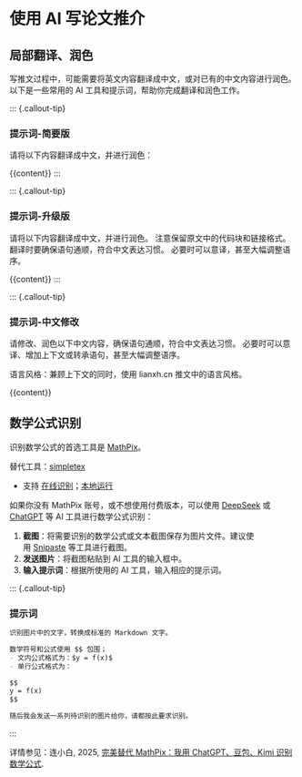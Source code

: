 # 使用 AI 写论文推介


## 局部翻译、润色

写推文过程中，可能需要将英文内容翻译成中文，或对已有的中文内容进行润色。以下是一些常用的 AI 工具和提示词，帮助你完成翻译和润色工作。

::: {.callout-tip}
### 提示词-简要版

请将以下内容翻译成中文，并进行润色：

{{content}}
:::

::: {.callout-tip}
### 提示词-升级版

请将以下内容翻译成中文，并进行润色。
注意保留原文中的代码块和链接格式。
翻译时要确保语句通顺，符合中文表达习惯。
必要时可以意译，甚至大幅调整语序。

{{content}}
:::

::: {.callout-tip}
### 提示词-中文修改

请修改、润色以下中文内容，确保语句通顺，符合中文表达习惯。
必要时可以意译、增加上下文或转承语句，甚至大幅调整语序。

语言风格：兼顾上下文的同时，使用 lianxh.cn 推文中的语言风格。

{{content}}


## 数学公式识别

识别数学公式的首选工具是 [MathPix](https://mathpix.com/)。

替代工具：[simpletex](https://simpletex.cn)
  - 支持 [在线识别](https://simpletex.cn/ai/latex_ocr)；[本地运行](https://simpletex.cn/download)

如果你没有 MathPix 账号，或不想使用付费版本，可以使用 [DeepSeek](https://deepseek.com/) 或 [ChatGPT](https://chat.openai.com/) 等 AI 工具进行数学公式识别：

1.  **截图**：将需要识别的数学公式或文本截图保存为图片文件。建议使用 [Snipaste](https://www.lianxh.cn/details/1111.html) 等工具进行截图。
2.  **发送图片**：将截图粘贴到 AI 工具的输入框中。
3.  **输入提示词**：根据所使用的 AI 工具，输入相应的提示词。

::: {.callout-tip}
### 提示词
```md
识别图片中的文字，转换成标准的 Markdown 文字。

数学符号和公式使用 $$ 包围；
- 文内公式格式为：$y = f(x)$
- 单行公式格式为：

$$
y = f(x)
$$

随后我会发送一系列待识别的图片给你，请都按此要求识别。
```
:::

详情参见：连小白, 2025, [完美替代 MathPix：我用 ChatGPT、豆包、Kimi 识别数学公式](https://www.lianxh.cn/details/1639.html).

<!-- 
## 参考文献格式化

你可以提供一篇 Blog 或论文的基本信息，如标题、作者、期刊等，AI 工具会自动生成符合 Markdown 格式的参考文献条目。

- 对于学术论文，建议优先使用 [getiref](https://www.lianxh.cn/details/1382.html) 命令获取参考文献格式。
- 对于


### B722-翻译 - 论文推介：实证分析常见错误指南

- Wulff, J. N., Sajons, G. B., Pogrebna, G., Lonati, S., Bastardoz, N., Banks, G. C., & Antonakis, J. (2023). Common methodological mistakes. The Leadership Quarterly, 34(1), 101677. [Link](https://doi.org/10.1016/j.leaqua.2023.101677), [PDF](http://sci-hub.ren/10.1016/j.leaqua.2023.101677), [Google](<https://scholar.google.com/scholar?q=Common methodological mistakes>).

写作要点：
- 第一篇推文：整理 Table 1: Common Issues in Empirical Articles and Suggested Solutions. 我已经整理成 items 形式，并使用 ChatGPT 进行了翻译，你可以酌情调整即可。
  - [Table1-英文版](https://gitee.com/Stata002/StataSX2018/blob/master/sample/B722-Common-mistakes.md) | [Table1-中文版](https://gitee.com/Stata002/StataSX2018/blob/master/sample/B722-Common-mistakes-Chinese.md)
- 第二篇推文：对这篇论文的后半部分进行翻译。这些内容为实证分析中的常见错误都提供了解决方法。你可以借助 ai 的工具进行翻译，我发现一个简单的办法就是你直接把作者原始提供的 pdf 文件的截图给 DeepSeek 或者是 ChatGPT，他就可以一页一页的帮你翻译完了。当然你如果能找到更好的办法，那也行。要注意的是，如果你直接把整个 pdf 传给 ai，他会帮你删掉很多内容。 -->
